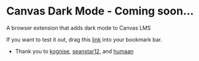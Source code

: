 # Canvas Dark Mode - Coming soon...

A browser extension that adds dark mode to Canvas LMS

If you want to test it out, drag this [link](bookmarklet/canvas-dark-mode.css) into your bookmark bar.

- Thank you to [kognise](https://github.com/kognise/water.css), [seanstar12](https://github.com/seanstar12/zoom-close), and [humaan](https://github.com/humaan/Cappy)
